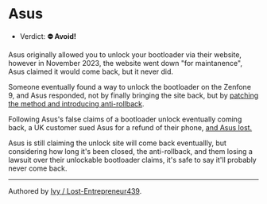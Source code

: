 # Asus

- Verdict: **⛔ Avoid!**

Asus originally allowed you to unlock your bootloader via their website, however in November 2023, the website went down "for maintanence", Asus claimed it would come back, but it never did. 

Someone eventually found a way to unlock the bootloader on the Zenfone 9, and Asus responded, not by finally bringing the site back, but by [patching the method and introducing anti-rollback](https://www.reddit.com/r/zenfone/comments/19f4ny3/asus_now_actively_sabotaging_attempts_to_unlock/). 

Following Asus's false claims of a bootloader unlock eventually coming back, a UK customer sued Asus for a refund of their phone, [and Asus lost.](https://www.androidpolice.com/asus-removed-bootloader-unlock-from-phones/) 

Asus is still claiming the unlock site will come back eventuallly, but considering how long it's been closed, the anti-rollback, and them losing a lawsuit over their unlockable bootloader claims, it's safe to say it'll probably never come back.

***
Authored by [Ivy / Lost-Entrepreneur439](https://github.com/Lost-Entrepreneur439).<br/>